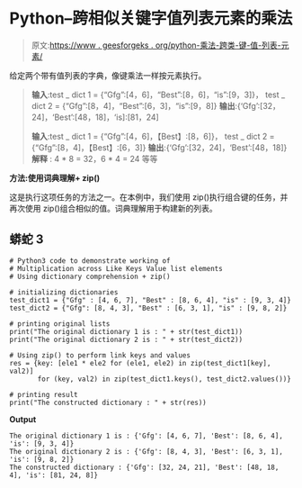 # Python–跨相似关键字值列表元素的乘法

> 原文:[https://www . geesforgeks . org/python-乘法-跨类-键-值-列表-元素/](https://www.geeksforgeeks.org/python-multiplication-across-like-keys-value-list-elements/)

给定两个带有值列表的字典，像键乘法一样按元素执行。

> **输入**:test _ dict 1 = {“Gfg”:[4，6]，“Best”:[8，6]，“is”:[9，3]}，
> test _ dict 2 = {“Gfg”:[8，4]，“Best”:[6，3]，“is”:[9，8]}
> **输出**:{‘Gfg’:[32，24]，‘Best’:[48，18]，‘is]:[81，24]
> 
> **输入**:test _ dict 1 = {“Gfg”:[4，6]，【Best】:[8，6]}，
> test _ dict 2 = {“Gfg”:[8，4]，【Best】:[6，3]}
> **输出**:{‘Gfg’:[32，24]，‘Best’:[48，18]}
> **解释** : 4 * 8 = 32，6 * 4 = 24 等等

**方法:使用词典理解+ zip()**

这是执行这项任务的方法之一。在本例中，我们使用 zip()执行组合键的任务，并再次使用 zip()组合相似的值。词典理解用于构建新的列表。

## 蟒蛇 3

```
# Python3 code to demonstrate working of 
# Multiplication across Like Keys Value list elements
# Using dictionary comprehension + zip()

# initializing dictionaries
test_dict1 = {"Gfg" : [4, 6, 7], "Best" : [8, 6, 4], "is" : [9, 3, 4]}
test_dict2 = {"Gfg": [8, 4, 3], "Best" : [6, 3, 1], "is" : [9, 8, 2]}

# printing original lists
print("The original dictionary 1 is : " + str(test_dict1))
print("The original dictionary 2 is : " + str(test_dict2))

# Using zip() to perform link keys and values 
res = {key: [ele1 * ele2 for (ele1, ele2) in zip(test_dict1[key], val2)] 
       for (key, val2) in zip(test_dict1.keys(), test_dict2.values())}

# printing result 
print("The constructed dictionary : " + str(res)) 
```

**Output**

```
The original dictionary 1 is : {'Gfg': [4, 6, 7], 'Best': [8, 6, 4], 'is': [9, 3, 4]}
The original dictionary 2 is : {'Gfg': [8, 4, 3], 'Best': [6, 3, 1], 'is': [9, 8, 2]}
The constructed dictionary : {'Gfg': [32, 24, 21], 'Best': [48, 18, 4], 'is': [81, 24, 8]}

```